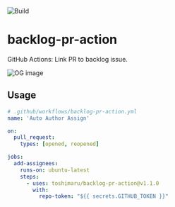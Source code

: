 ![Build](https://github.com/toshimaru/backlog-pr-action/workflows/Build/badge.svg)

# backlog-pr-action

GitHub Actions: Link PR to backlog issue.

![OG image](./img/backlog-pr-action.jpg)

## Usage

```yaml
# .github/workflows/backlog-pr-action.yml
name: 'Auto Author Assign'

on:
  pull_request:
    types: [opened, reopened]

jobs:
  add-assignees:
    runs-on: ubuntu-latest
    steps:
      - uses: toshimaru/backlog-pr-action@v1.1.0
        with:
          repo-token: "${{ secrets.GITHUB_TOKEN }}"
```
